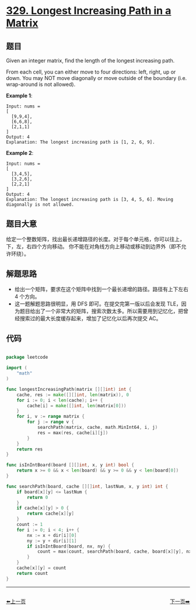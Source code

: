# [329. Longest Increasing Path in a Matrix](https://leetcode.com/problems/longest-increasing-path-in-a-matrix/)


## 题目

Given an integer matrix, find the length of the longest increasing path.

From each cell, you can either move to four directions: left, right, up or down. You may NOT move diagonally or move outside of the boundary (i.e. wrap-around is not allowed).

**Example 1**:

    Input: nums = 
    [
      [9,9,4],
      [6,6,8],
      [2,1,1]
    ] 
    Output: 4 
    Explanation: The longest increasing path is [1, 2, 6, 9].

**Example 2**:

    Input: nums = 
    [
      [3,4,5],
      [3,2,6],
      [2,2,1]
    ] 
    Output: 4 
    Explanation: The longest increasing path is [3, 4, 5, 6]. Moving diagonally is not allowed.


## 题目大意

给定一个整数矩阵，找出最长递增路径的长度。对于每个单元格，你可以往上，下，左，右四个方向移动。 你不能在对角线方向上移动或移动到边界外（即不允许环绕）。


## 解题思路


- 给出一个矩阵，要求在这个矩阵中找到一个最长递增的路径。路径有上下左右 4 个方向。
- 这一题解题思路很明显，用 DFS 即可。在提交完第一版以后会发现 TLE，因为题目给出了一个非常大的矩阵，搜索次数太多。所以需要用到记忆化，把曾经搜索过的最大长度缓存起来，增加了记忆化以后再次提交 AC。


## 代码

```go

package leetcode

import (
	"math"
)

func longestIncreasingPath(matrix [][]int) int {
	cache, res := make([][]int, len(matrix)), 0
	for i := 0; i < len(cache); i++ {
		cache[i] = make([]int, len(matrix[0]))
	}
	for i, v := range matrix {
		for j := range v {
			searchPath(matrix, cache, math.MinInt64, i, j)
			res = max(res, cache[i][j])
		}
	}
	return res
}

func isInIntBoard(board [][]int, x, y int) bool {
	return x >= 0 && x < len(board) && y >= 0 && y < len(board[0])
}

func searchPath(board, cache [][]int, lastNum, x, y int) int {
	if board[x][y] <= lastNum {
		return 0
	}
	if cache[x][y] > 0 {
		return cache[x][y]
	}
	count := 1
	for i := 0; i < 4; i++ {
		nx := x + dir[i][0]
		ny := y + dir[i][1]
		if isInIntBoard(board, nx, ny) {
			count = max(count, searchPath(board, cache, board[x][y], nx, ny)+1)
		}
	}
	cache[x][y] = count
	return count
}

```


----------------------------------------------
<div style="display: flex;justify-content: space-between;align-items: center;">
<p><a href="https://books.halfrost.com/leetcode/ChapterFour/0300~0399/0328.Odd-Even-Linked-List/">⬅️上一页</a></p>
<p><a href="https://books.halfrost.com/leetcode/ChapterFour/0300~0399/0331.Verify-Preorder-Serialization-of-a-Binary-Tree/">下一页➡️</a></p>
</div>
